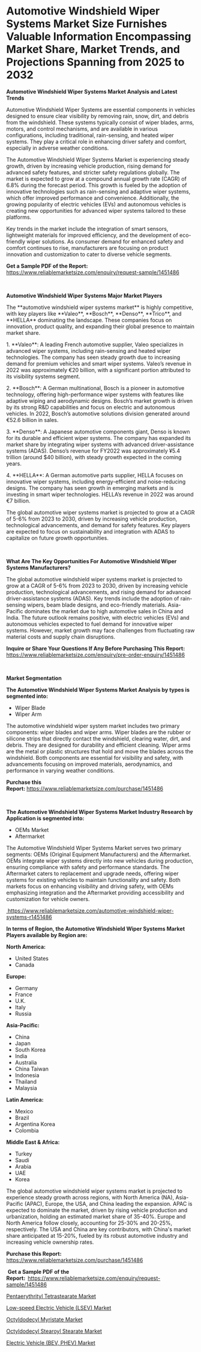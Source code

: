 <p><h1>Automotive Windshield Wiper Systems Market Size Furnishes Valuable Information Encompassing Market Share, Market Trends, and Projections Spanning from 2025 to 2032</h1></p><p><strong>Automotive Windshield Wiper Systems Market Analysis and Latest Trends</strong></p>
<p><p>Automotive Windshield Wiper Systems are essential components in vehicles designed to ensure clear visibility by removing rain, snow, dirt, and debris from the windshield. These systems typically consist of wiper blades, arms, motors, and control mechanisms, and are available in various configurations, including traditional, rain-sensing, and heated wiper systems. They play a critical role in enhancing driver safety and comfort, especially in adverse weather conditions.</p><p>The Automotive Windshield Wiper Systems Market is experiencing steady growth, driven by increasing vehicle production, rising demand for advanced safety features, and stricter safety regulations globally. The market is expected to grow at a compound annual growth rate (CAGR) of 6.8% during the forecast period. This growth is fueled by the adoption of innovative technologies such as rain-sensing and adaptive wiper systems, which offer improved performance and convenience. Additionally, the growing popularity of electric vehicles (EVs) and autonomous vehicles is creating new opportunities for advanced wiper systems tailored to these platforms.</p><p>Key trends in the market include the integration of smart sensors, lightweight materials for improved efficiency, and the development of eco-friendly wiper solutions. As consumer demand for enhanced safety and comfort continues to rise, manufacturers are focusing on product innovation and customization to cater to diverse vehicle segments.</p></p>
<p><strong>Get a Sample PDF of the Report:&nbsp;</strong> <a href="https://www.reliablemarketsize.com/enquiry/request-sample/1451486?utm_campaign=1143&utm_medium=2&utm_source=Github&utm_content=ia&utm_term=23012025&utm_id=automotive-windshield-wiper-systems">https://www.reliablemarketsize.com/enquiry/request-sample/1451486</a></p>
<p>&nbsp;</p>
<p><strong>Automotive Windshield Wiper Systems Major Market Players</strong></p>
<p><p>The **automotive windshield wiper systems market** is highly competitive, with key players like **Valeo**, **Bosch**, **Denso**, **Trico**, and **HELLA** dominating the landscape. These companies focus on innovation, product quality, and expanding their global presence to maintain market share.</p><p>1. **Valeo**: A leading French automotive supplier, Valeo specializes in advanced wiper systems, including rain-sensing and heated wiper technologies. The company has seen steady growth due to increasing demand for premium vehicles and smart wiper systems. Valeo’s revenue in 2022 was approximately €20 billion, with a significant portion attributed to its visibility systems segment.</p><p>2. **Bosch**: A German multinational, Bosch is a pioneer in automotive technology, offering high-performance wiper systems with features like adaptive wiping and aerodynamic designs. Bosch’s market growth is driven by its strong R&D capabilities and focus on electric and autonomous vehicles. In 2022, Bosch’s automotive solutions division generated around €52.6 billion in sales.</p><p>3. **Denso**: A Japanese automotive components giant, Denso is known for its durable and efficient wiper systems. The company has expanded its market share by integrating wiper systems with advanced driver-assistance systems (ADAS). Denso’s revenue for FY2022 was approximately ¥5.4 trillion (around $40 billion), with steady growth expected in the coming years.</p><p>4. **HELLA**: A German automotive parts supplier, HELLA focuses on innovative wiper systems, including energy-efficient and noise-reducing designs. The company has seen growth in emerging markets and is investing in smart wiper technologies. HELLA’s revenue in 2022 was around €7 billion.</p><p>The global automotive wiper systems market is projected to grow at a CAGR of 5-6% from 2023 to 2030, driven by increasing vehicle production, technological advancements, and demand for safety features. Key players are expected to focus on sustainability and integration with ADAS to capitalize on future growth opportunities.</p></p>
<p>&nbsp;</p>
<p><strong>What Are The Key Opportunities For Automotive Windshield Wiper Systems Manufacturers?</strong></p>
<p><p>The global automotive windshield wiper systems market is projected to grow at a CAGR of 5-6% from 2023 to 2030, driven by increasing vehicle production, technological advancements, and rising demand for advanced driver-assistance systems (ADAS). Key trends include the adoption of rain-sensing wipers, beam blade designs, and eco-friendly materials. Asia-Pacific dominates the market due to high automotive sales in China and India. The future outlook remains positive, with electric vehicles (EVs) and autonomous vehicles expected to fuel demand for innovative wiper systems. However, market growth may face challenges from fluctuating raw material costs and supply chain disruptions.</p></p>
<p><strong>Inquire or Share Your Questions If Any Before Purchasing This Report:</strong> <a href="https://www.reliablemarketsize.com/enquiry/pre-order-enquiry/1451486?utm_campaign=1143&utm_medium=2&utm_source=Github&utm_content=ia&utm_term=23012025&utm_id=automotive-windshield-wiper-systems">https://www.reliablemarketsize.com/enquiry/pre-order-enquiry/1451486</a></p>
<p>&nbsp;</p>
<p><strong>Market Segmentation</strong></p>
<p><strong>The Automotive Windshield Wiper Systems Market Analysis by types is segmented into:</strong></p>
<p><ul><li>Wiper Blade</li><li>Wiper Arm</li></ul></p>
<p><p>The automotive windshield wiper system market includes two primary components: wiper blades and wiper arms. Wiper blades are the rubber or silicone strips that directly contact the windshield, clearing water, dirt, and debris. They are designed for durability and efficient cleaning. Wiper arms are the metal or plastic structures that hold and move the blades across the windshield. Both components are essential for visibility and safety, with advancements focusing on improved materials, aerodynamics, and performance in varying weather conditions.</p></p>
<p><strong>Purchase this Report:&nbsp;</strong><a href="https://www.reliablemarketsize.com/purchase/1451486?utm_campaign=1143&utm_medium=2&utm_source=Github&utm_content=ia&utm_term=23012025&utm_id=automotive-windshield-wiper-systems">https://www.reliablemarketsize.com/purchase/1451486</a></p>
<p>&nbsp;</p>
<p><strong>The Automotive Windshield Wiper Systems Market Industry Research by Application is segmented into:</strong></p>
<p><ul><li>OEMs Market</li><li>Aftermarket</li></ul></p>
<p><p>The Automotive Windshield Wiper Systems Market serves two primary segments: OEMs (Original Equipment Manufacturers) and the Aftermarket. OEMs integrate wiper systems directly into new vehicles during production, ensuring compliance with safety and performance standards. The Aftermarket caters to replacement and upgrade needs, offering wiper systems for existing vehicles to maintain functionality and safety. Both markets focus on enhancing visibility and driving safety, with OEMs emphasizing integration and the Aftermarket providing accessibility and customization for vehicle owners.</p></p>
<p><a href="https://www.reliablemarketsize.com/automotive-windshield-wiper-systems-r1451486?utm_campaign=1143&utm_medium=2&utm_source=Github&utm_content=ia&utm_term=23012025&utm_id=automotive-windshield-wiper-systems">&nbsp;https://www.reliablemarketsize.com/automotive-windshield-wiper-systems-r1451486</a></p>
<p><strong>In terms of Region, the Automotive Windshield Wiper Systems Market Players available by Region are:</strong></p>
<p>
    <p> <strong> North America: </strong>
        <ul>
            <li>United States</li>
            <li>Canada</li>
        </ul>
        </p> 
    <p> <strong> Europe: </strong>
        <ul>
            <li>Germany</li>
            <li>France</li>
            <li>U.K.</li>
            <li>Italy</li>
            <li>Russia</li>
        </ul>
        </p> 
    <p> <strong> Asia-Pacific: </strong>
        <ul>
            <li>China</li>
            <li>Japan</li>
            <li>South Korea</li>
            <li>India</li>
            <li>Australia</li>
            <li>China Taiwan</li>
            <li>Indonesia</li>
            <li>Thailand</li>
            <li>Malaysia</li>
        </ul>
        </p> 
    <p> <strong> Latin America: </strong>
        <ul>
            <li>Mexico</li>
            <li>Brazil</li>
            <li>Argentina Korea</li>
            <li>Colombia</li>
        </ul>
        </p> 
    <p> <strong> Middle East & Africa: </strong>
        <ul>
            <li>Turkey</li>
            <li>Saudi</li>
            <li>Arabia</li>
            <li>UAE</li>
            <li>Korea</li>
        </ul>
    </p>
    </p>
<p><p>The global automotive windshield wiper systems market is projected to experience steady growth across regions, with North America (NA), Asia-Pacific (APAC), Europe, the USA, and China leading the expansion. APAC is expected to dominate the market, driven by rising vehicle production and urbanization, holding an estimated market share of 35-40%. Europe and North America follow closely, accounting for 25-30% and 20-25%, respectively. The USA and China are key contributors, with China's market share anticipated at 15-20%, fueled by its robust automotive industry and increasing vehicle ownership rates.</p></p>
<p><strong>Purchase this Report: </strong><a href="https://www.reliablemarketsize.com/purchase/1451486?utm_campaign=1143&utm_medium=2&utm_source=Github&utm_content=ia&utm_term=23012025&utm_id=automotive-windshield-wiper-systems">https://www.reliablemarketsize.com/purchase/1451486</a></p>
<p>&nbsp;<strong>Get a Sample PDF of the Report:&nbsp;&nbsp;</strong><a href="https://www.reliablemarketsize.com/enquiry/request-sample/1451486?utm_campaign=1143&utm_medium=2&utm_source=Github&utm_content=ia&utm_term=23012025&utm_id=automotive-windshield-wiper-systems">https://www.reliablemarketsize.com/enquiry/request-sample/1451486</a></p>
<p><strong></strong></p>
<p><p><a href="https://www.linkedin.com/pulse/revenue-analysis-forecast-pentaerythrityl-tetrastearate-market-csoic?utm_campaign=1143&utm_medium=2&utm_source=Github&utm_content=ia&utm_term=23012025&utm_id=automotive-windshield-wiper-systems">Pentaerythrityl Tetrastearate Market</a></p><p><a href="https://github.com/rosalinebhakta48/Market-Research-Report-List-1/blob/main/low-speed-electric-vehicle-lsev-market.md?utm_campaign=1143&utm_medium=2&utm_source=Github&utm_content=ia&utm_term=23012025&utm_id=automotive-windshield-wiper-systems">Low-speed Electric Vehicle (LSEV) Market</a></p><p><a href="https://www.linkedin.com/pulse/octyldodecyl-myristate-market-size-average-cagr-61-revenue-gqwne?utm_campaign=1143&utm_medium=2&utm_source=Github&utm_content=ia&utm_term=23012025&utm_id=automotive-windshield-wiper-systems">Octyldodecyl Myristate Market</a></p><p><a href="https://www.linkedin.com/pulse/revenue-projections-octyldodecyl-stearoyl-stearate-market-rotee?utm_campaign=1143&utm_medium=2&utm_source=Github&utm_content=ia&utm_term=23012025&utm_id=automotive-windshield-wiper-systems">Octyldodecyl Stearoyl Stearate Market</a></p><p><a href="https://github.com/nathaliehurles7142/Market-Research-Report-List-1/blob/main/electric-vehicle-bev-phev-market.md?utm_campaign=1143&utm_medium=2&utm_source=Github&utm_content=ia&utm_term=23012025&utm_id=automotive-windshield-wiper-systems">Electric Vehicle (BEV, PHEV) Market</a></p></p>